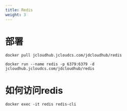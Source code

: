 ```yaml
---
title: Redis
weight: 3
---
```


# 部署
```shell
docker pull jcloudhub.jcloudcs.com/jdcloudhub/redis

docker run --name redis -p 6379:6379 -d jcloudhub.jcloudcs.com/jdcloudhub/redis 
```


# 如何访问redis
```shell
docker exec -it redis redis-cli
```